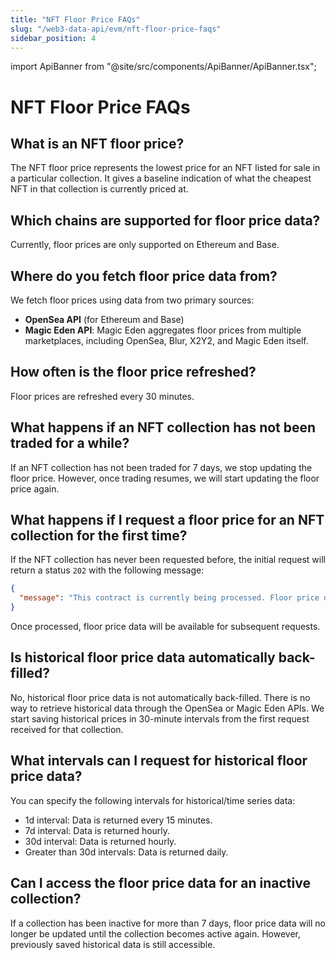 ```yaml
---
title: "NFT Floor Price FAQs"
slug: "/web3-data-api/evm/nft-floor-price-faqs"
sidebar_position: 4
---
```


import ApiBanner from "@site/src/components/ApiBanner/ApiBanner.tsx";

# NFT Floor Price FAQs

## What is an NFT floor price?

The NFT floor price represents the lowest price for an NFT listed for sale in a particular collection. It gives a baseline indication of what the cheapest NFT in that collection is currently priced at.

## Which chains are supported for floor price data?

Currently, floor prices are only supported on Ethereum and Base.

## Where do you fetch floor price data from?

We fetch floor prices using data from two primary sources:

- **OpenSea API** (for Ethereum and Base)
- **Magic Eden API**: Magic Eden aggregates floor prices from multiple marketplaces, including OpenSea, Blur, X2Y2, and Magic Eden itself.

## How often is the floor price refreshed?

Floor prices are refreshed every 30 minutes.

## What happens if an NFT collection has not been traded for a while?

If an NFT collection has not been traded for 7 days, we stop updating the floor price. However, once trading resumes, we will start updating the floor price again.

## What happens if I request a floor price for an NFT collection for the first time?

If the NFT collection has never been requested before, the initial request will return a status `202` with the following message:

```json
{
  "message": "This contract is currently being processed. Floor price data will be available shortly. Please try again later."
}
```

Once processed, floor price data will be available for subsequent requests.

## Is historical floor price data automatically back-filled?

No, historical floor price data is not automatically back-filled. There is no way to retrieve historical data through the OpenSea or Magic Eden APIs. We start saving historical prices in 30-minute intervals from the first request received for that collection.

## What intervals can I request for historical floor price data?

You can specify the following intervals for historical/time series data:

- 1d interval: Data is returned every 15 minutes.
- 7d interval: Data is returned hourly.
- 30d interval: Data is returned hourly.
- Greater than 30d intervals: Data is returned daily.

## Can I access the floor price data for an inactive collection?

If a collection has been inactive for more than 7 days, floor price data will no longer be updated until the collection becomes active again. However, previously saved historical data is still accessible.
